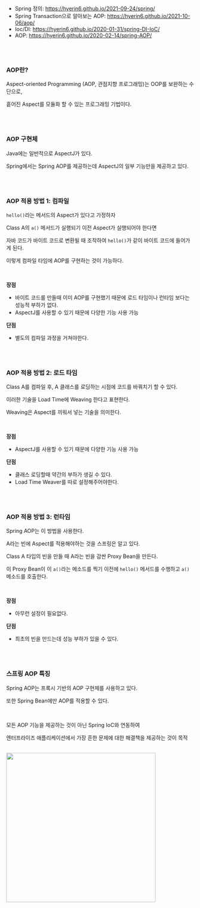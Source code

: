 <br />


* Spring 정의: <https://hyerin6.github.io/2021-09-24/spring/>
* Spring Transaction으로 알아보는 AOP: <https://hyerin6.github.io/2021-10-06/aop/>
* Ioc/DI: <https://hyerin6.github.io/2020-01-31/spring-DI-IoC/>
* AOP: <https://hyerin6.github.io/2020-02-14/spring-AOP/>

<br />
<br />

### AOP란?
Aspect-oriented Programming (AOP, 관점지향 프로그래밍)는 OOP를 보완하는 수단으로, 

흩어진 Aspect를 모듈화 할 수 있는 프로그래밍 기법이다.

<br />
<br />

### AOP 구현체 
Java에는 일반적으로 AspectJ가 있다. 

Spring에서는 Spring AOP를 제공하는데 AspectJ의 일부 기능만을 제공하고 있다. 

<br />
<br />

### AOP 적용 방법 1: 컴파일

`hello()`라는 메서드의 Aspect가 있다고 가정하자

Class A의 `a()` 메서드가 실행되기 이전 Aspect가 실행되어야 한다면 

자바 코드가 바이트 코드로 변환될 때 조작하여 `hello()`가 같이 바이트 코드에 들어가게 된다.

이렇게 컴파일 타임에 AOP를 구현하는 것이 가능하다.

<br />

**장점**

* 바이트 코드를 만들때 이미 AOP를 구현했기 때문에 로드 타임이나 런타임 보다는 성능적 부하가 없다.
* AspectJ를 사용할 수 있기 때문에 다양한 기능 사용 가능 




**단점**

* 별도의 컴파일 과정을 거쳐야한다. 


<br />
<br />

### AOP 적용 방법 2: 로드 타임

Class A를 컴파일 후, A 클래스를 로딩하는 시점에 코드를 바꿔치기 할 수 있다.

이러한 기술을 Load Time에 Weaving 한다고 표현한다.

Weaving은 Aspect를 끼워서 넣는 기술을 의미한다.

<br />

**장점**
* AspectJ를 사용할 수 있기 때문에 다양한 기능 사용 가능



**단점**
* 클래스 로딩할때 약간의 부하가 생길 수 있다.
* Load Time Weaver를 따로 설정해주어야한다.




<br />
<br />

### AOP 적용 방법 3: 런타임 
Spring AOP는 이 방법을 사용한다.

A라는 빈에 Aspect를 적용해야하는 것을 스프링은 알고 있다.

Class A 타입의 빈을 만들 때 A라는 빈을 감싼 Proxy Bean을 만든다.


이 Proxy Bean이 이 `a()`라는 메소드를 찍기 이전에 `hello()` 메서드를 수행하고 `a()` 메소드를 호출한다.


<br />

**장점**
* 아무런 설정이 필요없다. 



**단점**
* 최초의 빈을 만드는데 성능 부하가 있을 수 있다.


<br />
<br />


### 스프링 AOP 특징 
Spring AOP는 프록시 기반의 AOP 구현체를 사용하고 있다.

또한 Spring Bean에만 AOP를 적용할 수 있다.

<br />

모든 AOP 기능을 제공하는 것이 아닌 Spring IoC와 연동하여 

엔터프라이즈 애플리케이션에서 가장 흔한 문제에 대한 해결책을 제공하는 것이 목적

<br />

<img width="400px" src="https://user-images.githubusercontent.com/33855307/142434786-7039f259-d498-4790-8fba-d6041ffbdb82.png">

<br />

